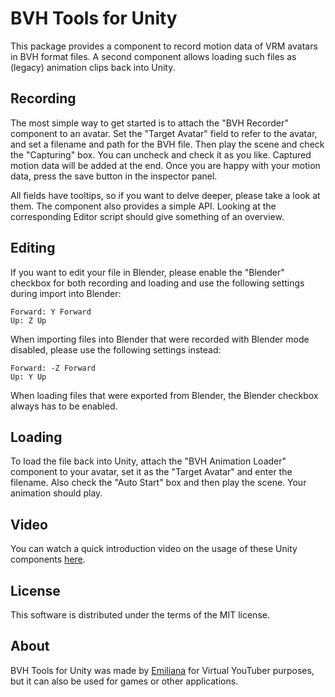 ﻿BVH Tools for Unity
===================

This package provides a component to record motion data of VRM avatars in BVH
format files. A second component allows loading such files as (legacy)
animation clips back into Unity.

## Recording

The most simple way to get started is to attach the "BVH Recorder" component
to an avatar. Set the "Target Avatar" field to refer to the avatar, and set
a filename and path for the BVH file. Then play the scene and check the
"Capturing" box. You can uncheck and check it as you like. Captured motion data
will be added at the end. Once you are happy with your motion data, press the
save button in the inspector panel.

All fields have tooltips, so if you want to delve deeper, please take a look at
them. The component also provides a simple API. Looking at the corresponding
Editor script should give something of an overview.

## Editing

If you want to edit your file in Blender, please enable the "Blender" checkbox
for both recording and loading and use the following settings during import
into Blender:

    Forward: Y Forward
    Up: Z Up

When importing files into Blender that were recorded with Blender mode disabled,
please use the following settings instead:

    Forward: -Z Forward
    Up: Y Up

When loading files that were exported from Blender, the Blender checkbox always
has to be enabled.

## Loading

To load the file back into Unity, attach the "BVH Animation Loader" component
to your avatar, set it as the "Target Avatar" and enter the filename. Also
check the "Auto Start" box and then play the scene. Your animation should play.

## Video

You can watch a quick introduction video on the usage of these Unity components
[here](https://www.youtube.com/watch?v=DM7UZuAgBJk).

## License

This software is distributed under the terms of the MIT license.


## About

BVH Tools for Unity was made by [Emiliana](https://twitter.com/emiliana_vt)
for Virtual YouTuber purposes, but it can also be used for games or other
applications.
